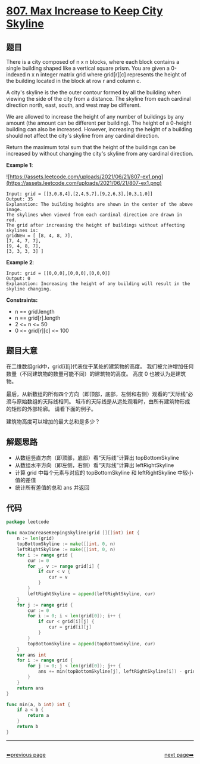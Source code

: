 # [807. Max Increase to Keep City Skyline](https://leetcode.com/problems/max-increase-to-keep-city-skyline/)

## 题目

There is a city composed of n x n blocks, where each block contains a single building shaped like a vertical square prism. You are given a 0-indexed n x n integer matrix grid where grid[r][c] represents the height of the building located in the block at row r and column c.

A city's skyline is the the outer contour formed by all the building when viewing the side of the city from a distance. The skyline from each cardinal direction north, east, south, and west may be different.

We are allowed to increase the height of any number of buildings by any amount (the amount can be different per building). The height of a 0-height building can also be increased. However, increasing the height of a building should not affect the city's skyline from any cardinal direction.

Return the maximum total sum that the height of the buildings can be increased by without changing the city's skyline from any cardinal direction.

**Example 1**:

![https://assets.leetcode.com/uploads/2021/06/21/807-ex1.png](https://assets.leetcode.com/uploads/2021/06/21/807-ex1.png)

    Input: grid = [[3,0,8,4],[2,4,5,7],[9,2,6,3],[0,3,1,0]]
    Output: 35
    Explanation: The building heights are shown in the center of the above image.
    The skylines when viewed from each cardinal direction are drawn in red.
    The grid after increasing the height of buildings without affecting skylines is:
    gridNew = [ [8, 4, 8, 7],
    [7, 4, 7, 7],
    [9, 4, 8, 7],
    [3, 3, 3, 3] ]

**Example 2**:

    Input: grid = [[0,0,0],[0,0,0],[0,0,0]]
    Output: 0
    Explanation: Increasing the height of any building will result in the skyline changing.

**Constraints:**

- n == grid.length
- n == grid[r].length
- 2 <= n <= 50
- 0 <= grid[r][c] <= 100

## 题目大意

在二维数组grid中，grid[i][j]代表位于某处的建筑物的高度。 我们被允许增加任何数量（不同建筑物的数量可能不同）的建筑物的高度。 高度 0 也被认为是建筑物。

最后，从新数组的所有四个方向（即顶部，底部，左侧和右侧）观看的“天际线”必须与原始数组的天际线相同。 城市的天际线是从远处观看时，由所有建筑物形成的矩形的外部轮廓。 请看下面的例子。

建筑物高度可以增加的最大总和是多少？

## 解题思路

- 从数组竖直方向（即顶部，底部）看“天际线”计算出 topBottomSkyline
- 从数组水平方向（即左侧，右侧）看“天际线”计算出 leftRightSkyline
- 计算 grid 中每个元素与对应的 topBottomSkyline 和 leftRightSkyline 中较小值的差值
- 统计所有差值的总和 ans 并返回

## 代码

```go
package leetcode

func maxIncreaseKeepingSkyline(grid [][]int) int {
	n := len(grid)
	topBottomSkyline := make([]int, 0, n)
	leftRightSkyline := make([]int, 0, n)
	for i := range grid {
		cur := 0
		for _, v := range grid[i] {
			if cur < v {
				cur = v
			}
		}
		leftRightSkyline = append(leftRightSkyline, cur)
	}
	for j := range grid {
		cur := 0
		for i := 0; i < len(grid[0]); i++ {
			if cur < grid[i][j] {
				cur = grid[i][j]
			}
		}
		topBottomSkyline = append(topBottomSkyline, cur)
	}
	var ans int
	for i := range grid {
		for j := 0; j < len(grid[0]); j++ {
			ans += min(topBottomSkyline[j], leftRightSkyline[i]) - grid[i][j]
		}
	}
	return ans
}

func min(a, b int) int {
	if a < b {
		return a
	}
	return b
}
```



----------------------------------------------
<div style="display: flex;justify-content: space-between;align-items: center;">
<p><a href="https://books.halfrost.com/leetcode/ChapterFour/0800~0899/0803.Bricks-Falling-When-Hit/">⬅️previous page</a></p>
<p><a href="https://books.halfrost.com/leetcode/ChapterFour/0800~0899/0810.Chalkboard-XOR-Game/">next page➡️</a></p>
</div>
